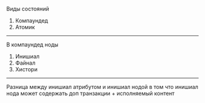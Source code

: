 Виды состояний

1. Компаундед
2. Атомик

---

В компаундед ноды

1. Инишиал
2. Файнал
3. Хистори

---

Разница между инишиал атрибутом и инишиал нодой в том что инишиал нода может содержать доп транзакции + исполняемый контент
